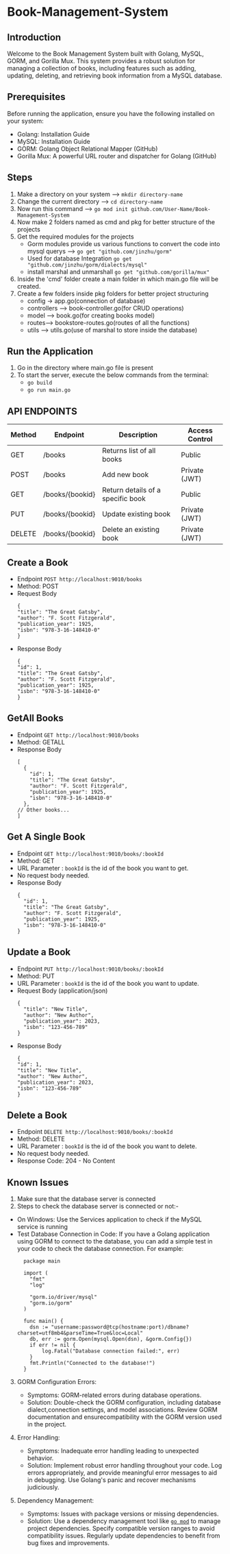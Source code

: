 # Book-Management-System
## Introduction
Welcome to the Book Management System built with Golang, MySQL, GORM, and Gorilla Mux. This system provides a robust solution for managing a collection of books, including features such as adding, updating, deleting, and retrieving book information from a MySQL database.

## Prerequisites
Before running the application, ensure you have the following installed on your system:

- Golang: Installation Guide
- MySQL: Installation Guide
- GORM: Golang Object Relational Mapper (GitHub)
- Gorilla Mux: A powerful URL router and dispatcher for Golang (GitHub)

## Steps
1. Make a directory on your system -->  `mkdir directory-name`
2. Change the current directory --> `cd directory-name`
3. Now run this command --> `go mod init github.com/User-Name/Book-Management-System`
4. Now make 2 folders named as cmd and pkg for better structure of the projects 
5. Get the required modules for the projects 
    - Gorm modules provide us various functions to convert the code into mysql querys --> `go get "github.com/jinzhu/gorm"`
    - Used for database Integration `go get "github.com/jinzhu/gorm/dialects/mysql"`
    - install marshal and unmarshall `go get "github.com/gorilla/mux"`
6. Inside the 'cmd' folder create a main folder in which main.go file will be created.
7. Create a few folders inside pkg folders for better project structuring 
    - config -> app.go(connection of database)
    - controllers --> book-controller.go(for CRUD operations)
    - model --> book.go(for creating books model)
    - routes--> bookstore-routes.go(routes of all the functions)
    - utils --> utils.go(use of marshal to store inside the database)

## Run the Application
1. Go in the directory where main.go file is present
2. To start the server, execute the below commands from the terminal:
    - `go build`
    - `go run main.go`


## API ENDPOINTS
| Method | Endpoint                   | Description                           | Access Control    |
|--------|----------------------------|---------------------------------------|-------------------|
| GET    | /books                     | Returns list of all books             | Public            |
| POST   | /books                     | Add new book                          | Private (JWT)     |
| GET    | /books/{bookid}            | Return details of a specific book     | Public            |
| PUT    | /books/{bookid}            | Update existing book                  | Private (JWT)     |
| DELETE | /books/{bookid}            | Delete an existing book               | Private (JWT)     |
</s>

## Create a Book
- Endpoint
`POST http://localhost:9010/books`
- Method: POST
- Request Body
  ```
  {
  "title": "The Great Gatsby",
  "author": "F. Scott Fitzgerald",
  "publication_year": 1925,
  "isbn": "978-3-16-148410-0"
  }
  ```
- Response Body
  ```
  {
  "id": 1,
  "title": "The Great Gatsby",
  "author": "F. Scott Fitzgerald",
  "publication_year": 1925,
  "isbn": "978-3-16-148410-0"
  }
  ```
## GetAll Books

- Endpoint
`GET http://localhost:9010/books`
- Method: GETALL
- Response Body
  ```
  [
    {
      "id": 1,
      "title": "The Great Gatsby",
      "author": "F. Scott Fitzgerald",
      "publication_year": 1925,
      "isbn": "978-3-16-148410-0"
    },
  // Other books...
  ]
  ```

## Get A Single Book
- Endpoint
`GET http://localhost:9010/books/:bookId`
- Method: GET
- URL Parameter : `bookId` is the id of the book you want to get.
- No request body needed.
- Response Body
  ```
  {
    "id": 1,
    "title": "The Great Gatsby",
    "author": "F. Scott Fitzgerald",
    "publication_year": 1925,
    "isbn": "978-3-16-148410-0"
  }
  ```

## Update a Book
- Endpoint
`PUT http://localhost:9010/books/:bookId`
- Method: PUT
- URL Parameter : `bookId` is the id of the book you want to update.
- Request Body (application/json)
  ```
  {
    "title": "New Title",
    "author": "New Author",
    "publication_year": 2023,
    "isbn": "123-456-789"
  }
  ```
- Response Body
  ```
  {
  "id": 1,
  "title": "New Title",
  "author": "New Author",
  "publication_year": 2023,
  "isbn": "123-456-789"
  }
  ```

## Delete a Book
- Endpoint
`DELETE http://localhost:9010/books/:bookId`
- Method: DELETE
- URL Parameter : `bookId` is the id of the book you want to delete.
- No request body needed.
- Response Code: 204 - No Content</s>


## Known Issues
1. Make sure that the database server is connected
2. Steps to check the database server is connected or not:-
  - On Windows: Use the Services application to check if the MySQL service is running
  - Test Database Connection in Code: If you have a Golang application using GORM to connect to the database, you can add a simple test in your code to check the database connection. For example:
    ```
      package main

      import (
      	"fmt"
      	"log"

      	"gorm.io/driver/mysql"
      	"gorm.io/gorm"
      )

      func main() {
      	dsn := "username:password@tcp(hostname:port)/dbname?charset=utf8mb4&parseTime=True&loc=Local"
      	db, err := gorm.Open(mysql.Open(dsn), &gorm.Config{})
      	if err != nil {
      		log.Fatal("Database connection failed:", err)
      	}
      	fmt.Println("Connected to the database!")
      }

    ```
3. GORM Configuration Errors:
    - Symptoms: GORM-related errors during database operations.
    - Solution: Double-check the GORM configuration, including database dialect,connection settings, and model associations. Review GORM documentation and ensurecompatibility with the GORM version used in the project.

4. Error Handling:
    - Symptoms: Inadequate error handling leading to unexpected behavior.
    - Solution: Implement robust error handling throughout your code. Log errors appropriately, and provide meaningful error messages to aid in debugging. Use Golang's panic and recover mechanisms judiciously.

5. Dependency Management:
    - Symptoms: Issues with package versions or missing dependencies.
    - Solution: Use a dependency management tool like <u> `go mod`</u> to manage project dependencies. Specify compatible version ranges to avoid compatibility issues. Regularly update dependencies to benefit from bug fixes and improvements.
